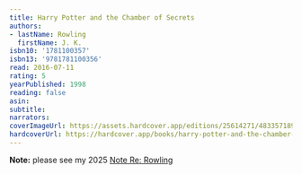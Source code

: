 ```yaml
---
title: Harry Potter and the Chamber of Secrets
authors:
- lastName: Rowling
  firstName: J. K.
isbn10: '1781100357'
isbn13: '9781781100356'
read: 2016-07-11
rating: 5
yearPublished: 1998
reading: false
asin:
subtitle:
narrators:
coverImageUrl: https://assets.hardcover.app/editions/25614271/4833571895209920-lf.jpeg
hardcoverUrl: https://hardcover.app/books/harry-potter-and-the-chamber-of-secrets/editions/25614271
---
```


**Note:** please see my 2025 [Note Re: Rowling](/blog/2025/04/jk-rowling)
